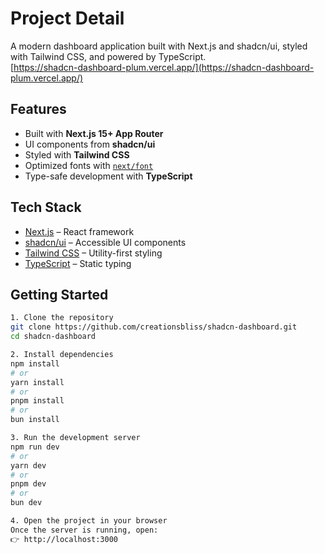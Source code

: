# Project Detail

A modern dashboard application built with Next.js and shadcn/ui, styled with Tailwind CSS, and powered by TypeScript. <br/>
[https://shadcn-dashboard-plum.vercel.app/](https://shadcn-dashboard-plum.vercel.app/) 

## Features  
-  Built with **Next.js 15+ App Router**  
-  UI components from **shadcn/ui**  
-  Styled with **Tailwind CSS**  
-  Optimized fonts with [`next/font`](https://nextjs.org/docs/app/building-your-application/optimizing/fonts)  
-  Type-safe development with **TypeScript**  


## Tech Stack  
- [Next.js](https://nextjs.org) – React framework  
- [shadcn/ui](https://ui.shadcn.com) – Accessible UI components  
- [Tailwind CSS](https://tailwindcss.com) – Utility-first styling  
- [TypeScript](https://www.typescriptlang.org) – Static typing  


## Getting Started  

```bash
1. Clone the repository  
git clone https://github.com/creationsbliss/shadcn-dashboard.git
cd shadcn-dashboard

2. Install dependencies
npm install
# or
yarn install
# or
pnpm install
# or
bun install

3. Run the development server
npm run dev
# or
yarn dev
# or
pnpm dev
# or
bun dev

4. Open the project in your browser
Once the server is running, open:
👉 http://localhost:3000
